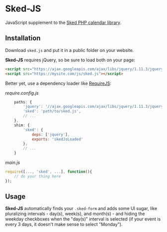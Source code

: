 # Sked-JS
JavaScript supplement to the [Sked PHP calendar library](https://github.com/CampusUnion/Sked).

## Installation

Download `sked.js` and put it in a public folder on your website.

**Sked-JS** requires jQuery, so be sure to load both on your page:

```html
<script src="https://ajax.googleapis.com/ajax/libs/jquery/1.11.3/jquery.min.js"></script>
<script src="https://mysite.com/js/sked.js"></script>
```

Better yet, use a dependency loader like [RequireJS](http://requirejs.org/):

_require.config.js_
```js
    paths: {
        'jquery': '//ajax.googleapis.com/ajax/libs/jquery/1.11.3/jquery.min',
        'sked': 'path/to/sked.js',
        // ...
    },
    shim: {
        'sked': {
            deps: ['jquery'],
            exports: 'skedJsLoaded'
        },
        // ...
    }
```

_main.js_
```js
require([..., 'sked', ...], function(){
    // do your thing here
});
```

## Usage

**Sked-JS** automatically finds your `.sked-form` and adds some UI sugar, like
pluralizing intervals - day(s), week(s), and month(s) - and hiding the weekday
checkboxes when the "day(s)" interval is selected (if your event is every 3 days,
it doesn't make sense to select "Monday").
